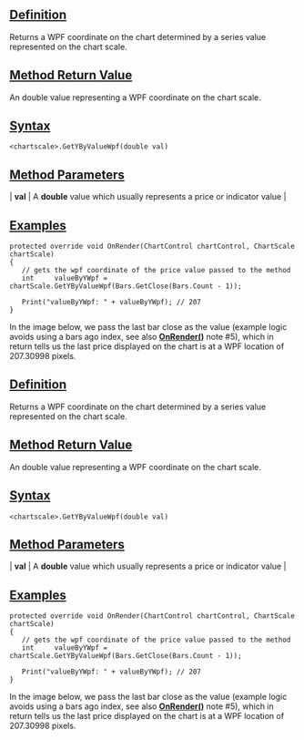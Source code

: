 ## [Definition](https://developer.ninjatrader.com/docs/desktop/getybyvaluewpf\#definition)

Returns a WPF coordinate on the chart determined by a series value represented on the chart scale.

## [Method Return Value](https://developer.ninjatrader.com/docs/desktop/getybyvaluewpf\#method-return-value)

An double value representing a WPF coordinate on the chart scale.

## [Syntax](https://developer.ninjatrader.com/docs/desktop/getybyvaluewpf\#syntax)

`<chartscale>.GetYByValueWpf(double val)`

## [Method Parameters](https://developer.ninjatrader.com/docs/desktop/getybyvaluewpf\#method-parameters)

| **val** | A **double** value which usually represents a price or indicator value |

## [Examples](https://developer.ninjatrader.com/docs/desktop/getybyvaluewpf\#examples)

```jsx-150469391 csharp
protected override void OnRender(ChartControl chartControl, ChartScale chartScale)
{
   // gets the wpf coordinate of the price value passed to the method
   int     valueByYWpf = chartScale.GetYByValueWpf(Bars.GetClose(Bars.Count - 1));

   Print("valueByYWpf: " + valueByYWpf); // 207
}

```

In the image below, we pass the last bar close as the value (example logic avoids using a bars ago index, see also [**OnRender()**](https://developer.ninjatrader.com/docs/desktop/onrender) note #5), which in return tells us the last price displayed on the chart is at a WPF location of 207.30998 pixels.

## [Definition](https://developer.ninjatrader.com/docs/desktop/getybyvaluewpf\#definition)

Returns a WPF coordinate on the chart determined by a series value represented on the chart scale.

## [Method Return Value](https://developer.ninjatrader.com/docs/desktop/getybyvaluewpf\#method-return-value)

An double value representing a WPF coordinate on the chart scale.

## [Syntax](https://developer.ninjatrader.com/docs/desktop/getybyvaluewpf\#syntax)

`<chartscale>.GetYByValueWpf(double val)`

## [Method Parameters](https://developer.ninjatrader.com/docs/desktop/getybyvaluewpf\#method-parameters)

| **val** | A **double** value which usually represents a price or indicator value |

## [Examples](https://developer.ninjatrader.com/docs/desktop/getybyvaluewpf\#examples)

```jsx-150469391 csharp
protected override void OnRender(ChartControl chartControl, ChartScale chartScale)
{
   // gets the wpf coordinate of the price value passed to the method
   int     valueByYWpf = chartScale.GetYByValueWpf(Bars.GetClose(Bars.Count - 1));

   Print("valueByYWpf: " + valueByYWpf); // 207
}

```

In the image below, we pass the last bar close as the value (example logic avoids using a bars ago index, see also [**OnRender()**](https://developer.ninjatrader.com/docs/desktop/onrender) note #5), which in return tells us the last price displayed on the chart is at a WPF location of 207.30998 pixels.